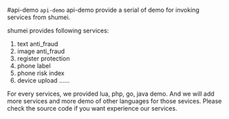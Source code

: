 #api-demo
`api-demo` api-demo provide a serial of demo for invoking services from shumei.

shumei provides following services:
1. text anti_fraud
2. image anti_fraud
3. register protection
4. phone label
5. phone risk index
6. device upload
   ......

For every services, we provided lua, php, go, java demo.
And we will add more services and more demo of other languages for those sevices.
Please check the source code if you want experience our services.
